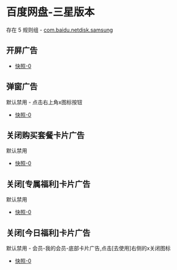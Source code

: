 # 百度网盘-三星版本

存在 5 规则组 - [com.baidu.netdisk.samsung](/src/apps/com.baidu.netdisk.samsung.ts)

## 开屏广告

- [快照-0](https://i.gkd.li/import/12738323)

## 弹窗广告

默认禁用 - 点击右上角x图标按钮

- [快照-0](https://i.gkd.li/import/12738331)

## 关闭购买套餐卡片广告

默认禁用

- [快照-0](https://i.gkd.li/import/12738388)

## 关闭[专属福利]卡片广告

默认禁用

- [快照-0](https://i.gkd.li/import/12738404)

## 关闭[今日福利]卡片广告

默认禁用 - 会员-我的会员-底部卡片广告,点击[去使用]右侧的x关闭图标

- [快照-0](https://i.gkd.li/import/12738449)
